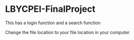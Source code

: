 # LBYCPEI-FinalProject 
This has a login function and a search function

Change the file location to your file location in your computer



